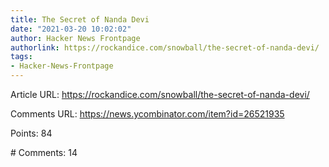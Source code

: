 ```yaml
---
title: The Secret of Nanda Devi
date: "2021-03-20 10:02:02"
author: Hacker News Frontpage
authorlink: https://rockandice.com/snowball/the-secret-of-nanda-devi/
tags:
- Hacker-News-Frontpage
---
```


<p>Article URL: <a href="https://rockandice.com/snowball/the-secret-of-nanda-devi/">https://rockandice.com/snowball/the-secret-of-nanda-devi/</a></p>
<p>Comments URL: <a href="https://news.ycombinator.com/item?id=26521935">https://news.ycombinator.com/item?id=26521935</a></p>
<p>Points: 84</p>
<p># Comments: 14</p>
